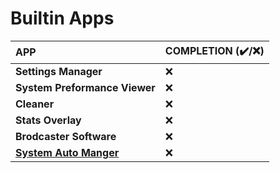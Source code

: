 # Builtin Apps


<!--✔️-->
APP | COMPLETION (✔️/❌) 
:------ | :------- |
**Settings Manager** | ❌ 
**System Preformance Viewer** | ❌
**Cleaner** | ❌ 
**Stats Overlay** | ❌ 
**Brodcaster Software** | ❌ 
**[System Auto Manger](https://github.com/Emberbase/EmberBase/blob/master/docs/OS-TARGETS.md)** | ❌ 
